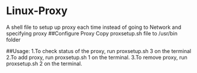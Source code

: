 # Linux-Proxy
A shell file to setup up proxy each time instead of going to Network and specifying proxy 
##Configure Proxy
 	Copy proxsetup.sh file to /usr/bin folder

##Usage:
  1.To check status of the proxy, run proxsetup.sh 3 on the terminal
  2.To add proxy, run proxsetup.sh 1 on the terminal.
  3.To remove proxy, run proxsetup.sh 2 on the terminal. 
